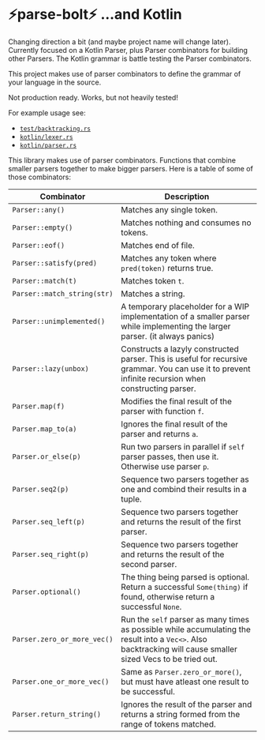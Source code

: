 # ⚡parse-bolt⚡ ...and Kotlin

Changing direction a bit (and maybe project name will change later). Currently focused on a Kotlin Parser, plus Parser combinators for building other Parsers. The Kotlin grammar is battle testing the Parser combinators.

This project makes use of parser combinators to define the grammar of your language in the source.

Not production ready. Works, but not heavily tested!

For example usage see:

- [```test/backtracking.rs```](https://github.com/clinuxrulz/parse-bolt/blob/main/src/test/backtracking.rs)
- [```kotlin/lexer.rs```](https://github.com/clinuxrulz/parse-bolt/blob/main/src/kotlin/lexer.rs)
- [```kotlin/parser.rs```](https://github.com/clinuxrulz/parse-bolt/blob/main/src/kotlin/parser.rs)

This library makes use of parser combinators. Functions that combine smaller parsers together to make bigger parsers. Here is a table of some of those combinators:

| Combinator                      | Description                                                                                                                   |
| ------------------------------- | ----------------------------------------------------------------------------------------------------------------------------- |
| ```Parser::any()```             | Matches any single token.                                                                                                     |
| ```Parser::empty()```           | Matches nothing and consumes no tokens.                                                                                       |
| ```Parser::eof()```             | Matches end of file.                                                                                                          |
| ```Parser::satisfy(pred)```     | Matches any token where ```pred(token)``` returns true.                                                                       |
| ```Parser::match(t)```          | Matches token ```t```.                                                                                                        |
| ```Parser::match_string(str)``` | Matches a string.                                                                                                             |
| ```Parser::unimplemented()```   | A temporary placeholder for a WIP implementation of a smaller parser while implementing the larger parser. (it always panics) |
| ```Parser::lazy(unbox)```       | Constructs a lazyly constructed parser. This is useful for recursive grammar. You can use it to prevent infinite recursion when constructing parser. |
| ```Parser.map(f)```             | Modifies the final result of the parser with function ```f```.                                                                |
| ```Parser.map_to(a)```          | Ignores the final result of the parser and returns ```a```.                                                                   |
| ```Parser.or_else(p)```         | Run two parsers in parallel if ```self``` parser passes, then use it. Otherwise use parser ```p```.                           |
| ```Parser.seq2(p)```            | Sequence two parsers together as one and combind their results in a tuple.                                                    |
| ```Parser.seq_left(p)```        | Sequence two parsers together and returns the result of the first parser.                                                     |
| ```Parser.seq_right(p)```       | Sequence two parsers together and returns the result of the second parser.                                                    |
| ```Parser.optional()```         | The thing being parsed is optional. Return a successful ```Some(thing)``` if found, otherwise return a successful ```None```. |
| ```Parser.zero_or_more_vec()``` | Run the ```self``` parser as many times as possible while accumulating the result into a ```Vec<>```. Also backtracking will cause smaller sized Vecs to be tried out. |
| ```Parser.one_or_more_vec()```  | Same as ```Parser.zero_or_more()```, but must have atleast one result to be successful.                                       |
| ```Parser.return_string()```    | Ignores the result of the parser and returns a string formed from the range of tokens matched.                                |
